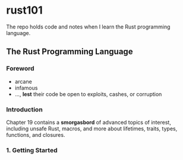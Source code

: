 # rust101
The repo holds code and notes when I learn the Rust programming language.


## The Rust Programming Language

### Foreword

* arcane
* infamous
* ..., **lest** their code be open to exploits, cashes, or corruption


### Introduction

Chapter 19 contains a **smorgasbord** of advanced topics of interest, including unsafe Rust, macros, and more about lifetimes, traits, types, functions, and closures.


### 1. Getting Started



